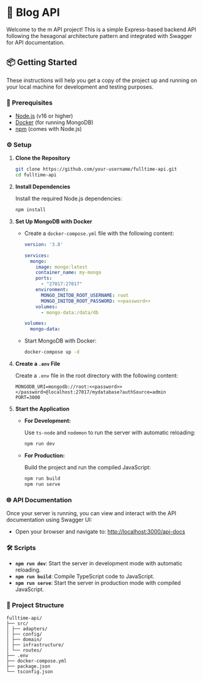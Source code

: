 # 🚀 Blog API

Welcome to the m API project! This is a simple Express-based backend API following the hexagonal architecture pattern and integrated with Swagger for API documentation.

## 📦 Getting Started

These instructions will help you get a copy of the project up and running on your local machine for development and testing purposes.

### 🎯 Prerequisites

- [Node.js](https://nodejs.org/) (v16 or higher)
- [Docker](https://www.docker.com/products/docker-desktop) (for running MongoDB)
- [npm](https://www.npmjs.com/) (comes with Node.js)

### ⚙️ Setup

1. **Clone the Repository**

   ```bash
   git clone https://github.com/your-username/fulltime-api.git
   cd fulltime-api
   ```

2. **Install Dependencies**

   Install the required Node.js dependencies:

   ```bash
   npm install
   ```

3. **Set Up MongoDB with Docker**

   - Create a `docker-compose.yml` file with the following content:

     ```yaml
     version: '3.8'

     services:
       mongo:
         image: mongo:latest
         container_name: my-mongo
         ports:
           - "27017:27017"
         environment:
           MONGO_INITDB_ROOT_USERNAME: root
           MONGO_INITDB_ROOT_PASSWORD: <<password>>
         volumes:
           - mongo-data:/data/db

     volumes:
       mongo-data:
     ```

   - Start MongoDB with Docker:

     ```bash
     docker-compose up -d
     ```

4. **Create a `.env` File**

   Create a `.env` file in the root directory with the following content:

   ```env
   MONGODB_URI=mongodb://root:<<password>></password>@localhost:27017/mydatabase?authSource=admin
   PORT=3000

5. **Start the Application**

   - **For Development:**

     Use `ts-node` and `nodemon` to run the server with automatic reloading:

     ```bash
     npm run dev
     ```

   - **For Production:**

     Build the project and run the compiled JavaScript:

     ```bash
     npm run build
     npm run serve
     ```

### 🌐 API Documentation

Once your server is running, you can view and interact with the API documentation using Swagger UI:

- Open your browser and navigate to: [http://localhost:3000/api-docs](http://localhost:3000/api-docs)

### 🛠️ Scripts

- **`npm run dev`**: Start the server in development mode with automatic reloading.
- **`npm run build`**: Compile TypeScript code to JavaScript.
- **`npm run serve`**: Start the server in production mode with compiled JavaScript.

### 📂 Project Structure

```
fulltime-api/
├── src/
│ ├── adapters/
│ ├── config/
│ ├── domain/
│ ├── infrastructure/
│ └── routes/
├── .env
├── docker-compose.yml
├── package.json
└── tsconfig.json
```